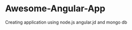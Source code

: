 Awesome-Angular-App
===================

Creating application using node.js angular.jd and mongo db
